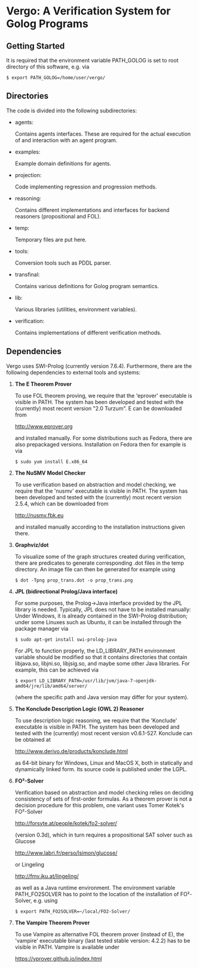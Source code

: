 Vergo: A Verification System for Golog Programs
=================================================

Getting Started
-------------------------------------------------

It is required that the environment variable PATH_GOLOG is set to root
directory of this software, e.g. via

    $ export PATH_GOLOG=/home/user/vergo/

Directories
-------------------------------------------------

The code is divided into the following subdirectories:

- agents:

  Contains agents interfaces. These are required for the actual
  execution of and interaction with an agent program.

- examples:

  Example domain definitions for agents.

- projection:

  Code implementing regression and progression methods.

- reasoning:

  Contains different implementations and interfaces for backend
  reasoners (propositional and FOL).

- temp:

  Temporary files are put here.

- tools:

  Conversion tools such as PDDL parser.

- transfinal:

  Contains various definitions for Golog program semantics.

- lib:

  Various libraries (utilities, environment variables).

- verification:

  Contains implementations of different verification methods.

Dependencies
-------------------------------------------------

Vergo uses SWI-Prolog (currently version 7.6.4). Furthermore, there
are the following dependencies to external tools and systems:

1. **The E Theorem Prover**

   To use FOL theorem proving, we require that the 'eprover'
   executable is visible in PATH. The system has been developed and
   tested with the (currently) most recent version "2.0 Turzum". E can
   be downloaded from

   http://www.eprover.org 

   and installed manually. For some distributions such as Fedora,
   there are also prepackaged versions. Installation on Fedora then
   for example is via

       $ sudo yum install E.x86_64
 
2. **The NuSMV Model Checker**

   To use verification based on abstraction and model checking, we
   require that the 'nusmv' executable is visible in PATH. The system
   has been developed and tested with the (currently) most recent
   version 2.5.4, which can be downloaded from

   http://nusmv.fbk.eu

   and installed manually according to the installation instructions
   given there.

3. **Graphviz/dot**

   To visualize some of the graph structures created during
   verification, there are predicates to generate corresponding .dot
   files in the temp directory. An image file can then be generated
   for example using

       $ dot -Tpng prop_trans.dot -o prop_trans.png

4. **JPL (bidirectional Prolog/Java interface)**

   For some purposes, the Prolog->Java interface provided by the JPL
   library is needed. Typically, JPL does not have to be installed
   manually: Under Windows, it is already contained in the SWI-Prolog
   distribution; under some Linuxes such as Ubuntu, it can be
   installed through the package manager via

       $ sudo apt-get install swi-prolog-java

   For JPL to function properly, the LD_LIBRARY_PATH environment
   variable should be modified so that it contains directories that
   contain libjava.so, libjni.so, libjsig.so, and maybe some other
   Java libraries. For example, this can be achieved via

       $ export LD_LIBRARY_PATH=/usr/lib/jvm/java-7-openjdk-amd64/jre/lib/amd64/server/

   (where the specific path and Java version may differ for your
   system).

5. **The Konclude Description Logic (OWL 2) Reasoner**

   To use description logic reasoning, we require that the 'Konclude'
   executable is visible in PATH. The system has been developed and
   tested with the (currently) most recent version
   v0.6.1-527. Konclude can be obtained at

   http://www.derivo.de/products/konclude.html

   as 64-bit binary for Windows, Linux and MacOS X, both in statically
   and dynamically linked form. Its source code is published under the
   LGPL.

6. **FO²-Solver**

   Verification based on abstraction and model checking relies on
   deciding consistency of sets of first-order formulas. As a theorem
   prover is not a decision procedure for this problem, one variant
   uses Tomer Kotek's FO²-Solver

   http://forsyte.at/people/kotek/fo2-solver/

   (version 0.3d), which in turn requires a propositional SAT solver
   such as Glucose

   http://www.labri.fr/perso/lsimon/glucose/

   or Lingeling

   http://fmv.jku.at/lingeling/

   as well as a Java runtime environment. The environment variable
   PATH_FO2SOLVER has to point to the location of the installation of
   FO²-Solver, e.g. using

       $ export PATH_FO2SOLVER=~/local/FO2-Solver/

7. **The Vampire Theorem Prover**

   To use Vampire as alternative FOL theorem prover (instead of E),
   the 'vampire' executable binary (last tested stable version: 4.2.2)
   has to be visible in PATH. Vampire is available under

   https://vprover.github.io/index.html
